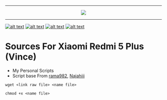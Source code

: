 -----------------------------------------------------------------------

<p align="center">
 <img src="https://github.com/Kry9toN/Scripts/blob/master/asset/icon.jpg">
</p>

-----------------------------------------------------------------------

[![alt text][1.1]][1]
[![alt text][2.1]][2]
[![alt text][3.1]][3]
[![alt text][4.1]][4]

[1.1]: http://i.imgur.com/tXSoThF.png (twitter icon with padding)
[2.1]: http://i.imgur.com/P3YfQoD.png (facebook icon with padding)
[3.1]: http://i.imgur.com/0o48UoR.png (github icon with padding)
[4.1]: http://i.imgur.com/X0z9vOA.png (instagram icon with padding)

[1]: http://www.twitter.com/DhimasBagusPra1
[2]: http://www.facebook.com/dhimas.b.prayoga.7
[3]: http://www.github.com/kry9ton
[4]: http://www.instagram.com/dhimasbpy


Sources For Xiaomi Redmi 5 Plus (Vince)
=======================================

* My Personal Scripts
* Script base From [rama982](https://github.com/rama982), [Najahiii](https://github.com/najahiiii)

```
wget <link raw file> <name file>
```
```
chmod +x <name file>
```
